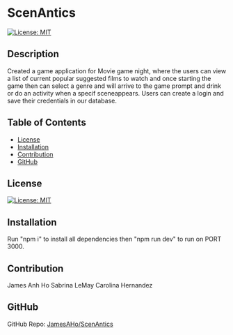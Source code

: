 # ScenAntics 
  [![License: MIT](https://img.shields.io/badge/License-MIT-yellow.svg)](https://opensource.org/licenses/MIT)
 

  ## Description
  Created a game application for Movie game night, where the users can view a list of current popular suggested films to watch and once starting the game then can select a genre and will arrive to the game prompt and drink or do an activity when a specif sceneappears. Users can create a login and save their credentials in our database. 
 
  
  ## Table of Contents
  
  - [License](#license)
  - [Installation](#installation)
  - [Contribution](#contribution)
  - [GitHub](#gitHub)

  
  ## License
  [![License: MIT](https://img.shields.io/badge/License-MIT-yellow.svg)](https://opensource.org/licenses/MIT)

  ## Installation
  Run "npm i" to install all dependencies then "npm run dev" to run on PORT 3000. 
  
 
      
  
  ## Contribution
  James Anh Ho
  Sabrina LeMay
 Carolina Hernandez

  

  
  ## GitHub 

 GitHub Repo: [JamesAHo/ScenAntics](https://github.com/JamesAHo/ScenAntics)
  
  

  
